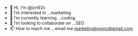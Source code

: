 - 👋 Hi, I’m @jon92c
- 👀 I’m interested in ...marketing
- 🌱 I’m currently learning ...coding
- 💞️ I’m looking to collaborate on ...SEO
- 📫 How to reach me ...email me marketingbyjonc@gmail.com

<!---
jon92c/jon92c is a ✨ special ✨ repository because its `README.md` (this file) appears on your GitHub profile.
You can click the Preview link to take a look at your changes.
--->
